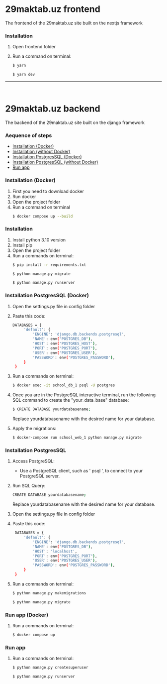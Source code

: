 # 29maktab.uz frontend
The frontend of the 29maktab.uz site built on the nextjs framework

### Installation
1. Open frontend folder
2. Run a command on terminal:
   
    ```bash 
    $ yarn
    ```
    ```bash 
    $ yarn dev
    ```

<hr/>
<br/>

# 29maktab.uz backend
The backend of the 29maktab.uz site built on the django framework

### Aequence of steps
- [Installation (Docker)](#installation-docker)
- [Installation (without Docker)](#installation)
- [Installation PostgresSQL (Docker)](#installation-postgressql-docker)
- [Installation PostgresSQL (without Docker)](#installation-postgressql)
- [Run app](#run-app)


### Installation (Docker)
1. First you need to download docker
2. Run docker
3. Open the project folder
4. Run a command on terminal
    ```bash 
    $ docker compose up --build
    ```
### Installation
1. Install python 3.10 version
2. Install pip
3. Open the project folder
4. Run a commands on terminal:
    ```bash 
    $ pip install -r requirements.txt
    ```
    ```bash
    $ python manage.py migrate
    ```
    ```bash
    $ python manage.py runserver
    ```
### Installation PostgresSQL (Docker)
1. Open the settings.py file in config folder
2. Paste this code:
   ```bash
   DATABASES = {
        'default': {
            'ENGINE': 'django.db.backends.postgresql',
            'NAME': env("POSTGRES_DB"),
            'HOST': env('POSTGRES_HOST'),
            'PORT': env("POSTGRES_PORT"),
            'USER': env('POSTGRES_USER'),
            'PASSWORD': env('POSTGRES_PASSWORD'),
        }
    }
   ```
4. Run a commands on terminal:
   ```bash
   $ docker exec -it school_db_1 psql -U postgres
   ```
5. Once you are in the PostgreSQL interactive terminal, run the following SQL command to create the "your_data_base" database:
   ```bash
   $ CREATE DATABASE yourdatabasename;
   ```
   Replace yourdatabasename with the desired name for your database.

6. Apply the migrations:
   ```bash
   $ docker-compose run school_web_1 python manage.py migrate
   ```
### Installation PostgresSQL
1. Access PostgreSQL:
   * Use a PostgreSQL client, such as ' psql ', to connect to your PostgreSQL server.
     
2. Run SQL Query:
   ```bash
   CREATE DATABASE yourdatabasename;
   ```
   Replace yourdatabasename with the desired name for your database.
   
4. Open the settings.py file in config folder

5. Paste this code:
   ```bash
    DATABASES = {
        'default': {
            'ENGINE': 'django.db.backends.postgresql',
            'NAME': env("POSTGRES_DB"),
            'HOST': 'localhost',
            'PORT': env("POSTGRES_PORT"),
            'USER': env('POSTGRES_USER'),
            'PASSWORD': env('POSTGRES_PASSWORD'),
        }
    }
   ```
   
6. Run a commands on terminal:
   ```bash
   $ python manage.py makemigrations
   ```
   ```bash
   $ python manage.py migrate
   ```

### Run app (Docker)
1. Run a commands on terminal:
   ```bash
   $ docker compose up
   ```

### Run app
1. Run a commands on terminal:
   ```bash
   $ python manage.py createsuperuser
   ```
   ```bash
   $ python manage.py runserver
   ```

